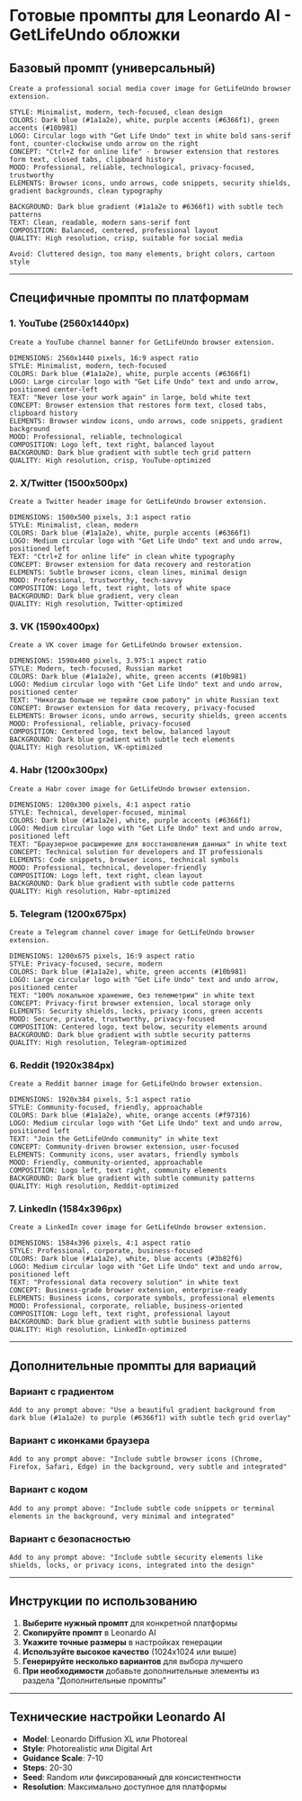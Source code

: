 # Готовые промпты для Leonardo AI - GetLifeUndo обложки

## Базовый промпт (универсальный)

```
Create a professional social media cover image for GetLifeUndo browser extension.

STYLE: Minimalist, modern, tech-focused, clean design
COLORS: Dark blue (#1a1a2e), white, purple accents (#6366f1), green accents (#10b981)
LOGO: Circular logo with "Get Life Undo" text in white bold sans-serif font, counter-clockwise undo arrow on the right
CONCEPT: "Ctrl+Z for online life" - browser extension that restores form text, closed tabs, clipboard history
MOOD: Professional, reliable, technological, privacy-focused, trustworthy
ELEMENTS: Browser icons, undo arrows, code snippets, security shields, gradient backgrounds, clean typography

BACKGROUND: Dark blue gradient (#1a1a2e to #6366f1) with subtle tech patterns
TEXT: Clean, readable, modern sans-serif font
COMPOSITION: Balanced, centered, professional layout
QUALITY: High resolution, crisp, suitable for social media

Avoid: Cluttered design, too many elements, bright colors, cartoon style
```

---

## Специфичные промпты по платформам

### 1. YouTube (2560x1440px)
```
Create a YouTube channel banner for GetLifeUndo browser extension.

DIMENSIONS: 2560x1440 pixels, 16:9 aspect ratio
STYLE: Minimalist, modern, tech-focused
COLORS: Dark blue (#1a1a2e), white, purple accents (#6366f1)
LOGO: Large circular logo with "Get Life Undo" text and undo arrow, positioned center-left
TEXT: "Never lose your work again" in large, bold white text
CONCEPT: Browser extension that restores form text, closed tabs, clipboard history
ELEMENTS: Browser window icons, undo arrows, code snippets, gradient background
MOOD: Professional, reliable, technological
COMPOSITION: Logo left, text right, balanced layout
BACKGROUND: Dark blue gradient with subtle tech grid pattern
QUALITY: High resolution, crisp, YouTube-optimized
```

### 2. X/Twitter (1500x500px)
```
Create a Twitter header image for GetLifeUndo browser extension.

DIMENSIONS: 1500x500 pixels, 3:1 aspect ratio
STYLE: Minimalist, clean, modern
COLORS: Dark blue (#1a1a2e), white, purple accents (#6366f1)
LOGO: Medium circular logo with "Get Life Undo" text and undo arrow, positioned left
TEXT: "Ctrl+Z for online life" in clean white typography
CONCEPT: Browser extension for data recovery and restoration
ELEMENTS: Subtle browser icons, clean lines, minimal design
MOOD: Professional, trustworthy, tech-savvy
COMPOSITION: Logo left, text right, lots of white space
BACKGROUND: Dark blue gradient, very clean
QUALITY: High resolution, Twitter-optimized
```

### 3. VK (1590x400px)
```
Create a VK cover image for GetLifeUndo browser extension.

DIMENSIONS: 1590x400 pixels, 3.975:1 aspect ratio
STYLE: Modern, tech-focused, Russian market
COLORS: Dark blue (#1a1a2e), white, green accents (#10b981)
LOGO: Medium circular logo with "Get Life Undo" text and undo arrow, positioned center
TEXT: "Никогда больше не теряйте свою работу" in white Russian text
CONCEPT: Browser extension for data recovery, privacy-focused
ELEMENTS: Browser icons, undo arrows, security shields, green accents
MOOD: Professional, reliable, privacy-focused
COMPOSITION: Centered logo, text below, balanced layout
BACKGROUND: Dark blue gradient with subtle tech elements
QUALITY: High resolution, VK-optimized
```

### 4. Habr (1200x300px)
```
Create a Habr cover image for GetLifeUndo browser extension.

DIMENSIONS: 1200x300 pixels, 4:1 aspect ratio
STYLE: Technical, developer-focused, minimal
COLORS: Dark blue (#1a1a2e), white, purple accents (#6366f1)
LOGO: Medium circular logo with "Get Life Undo" text and undo arrow, positioned left
TEXT: "Браузерное расширение для восстановления данных" in white text
CONCEPT: Technical solution for developers and IT professionals
ELEMENTS: Code snippets, browser icons, technical symbols
MOOD: Professional, technical, developer-friendly
COMPOSITION: Logo left, text right, clean layout
BACKGROUND: Dark blue gradient with subtle code patterns
QUALITY: High resolution, Habr-optimized
```

### 5. Telegram (1200x675px)
```
Create a Telegram channel cover image for GetLifeUndo browser extension.

DIMENSIONS: 1200x675 pixels, 16:9 aspect ratio
STYLE: Privacy-focused, secure, modern
COLORS: Dark blue (#1a1a2e), white, green accents (#10b981)
LOGO: Large circular logo with "Get Life Undo" text and undo arrow, positioned center
TEXT: "100% локальное хранение, без телеметрии" in white text
CONCEPT: Privacy-first browser extension, local storage only
ELEMENTS: Security shields, locks, privacy icons, green accents
MOOD: Secure, private, trustworthy, privacy-focused
COMPOSITION: Centered logo, text below, security elements around
BACKGROUND: Dark blue gradient with subtle security patterns
QUALITY: High resolution, Telegram-optimized
```

### 6. Reddit (1920x384px)
```
Create a Reddit banner image for GetLifeUndo browser extension.

DIMENSIONS: 1920x384 pixels, 5:1 aspect ratio
STYLE: Community-focused, friendly, approachable
COLORS: Dark blue (#1a1a2e), white, orange accents (#f97316)
LOGO: Medium circular logo with "Get Life Undo" text and undo arrow, positioned left
TEXT: "Join the GetLifeUndo community" in white text
CONCEPT: Community-driven browser extension, user-focused
ELEMENTS: Community icons, user avatars, friendly symbols
MOOD: Friendly, community-oriented, approachable
COMPOSITION: Logo left, text right, community elements
BACKGROUND: Dark blue gradient with subtle community patterns
QUALITY: High resolution, Reddit-optimized
```

### 7. LinkedIn (1584x396px)
```
Create a LinkedIn cover image for GetLifeUndo browser extension.

DIMENSIONS: 1584x396 pixels, 4:1 aspect ratio
STYLE: Professional, corporate, business-focused
COLORS: Dark blue (#1a1a2e), white, blue accents (#3b82f6)
LOGO: Medium circular logo with "Get Life Undo" text and undo arrow, positioned left
TEXT: "Professional data recovery solution" in white text
CONCEPT: Business-grade browser extension, enterprise-ready
ELEMENTS: Business icons, corporate symbols, professional elements
MOOD: Professional, corporate, reliable, business-oriented
COMPOSITION: Logo left, text right, professional layout
BACKGROUND: Dark blue gradient with subtle business patterns
QUALITY: High resolution, LinkedIn-optimized
```

---

## Дополнительные промпты для вариаций

### Вариант с градиентом
```
Add to any prompt above: "Use a beautiful gradient background from dark blue (#1a1a2e) to purple (#6366f1) with subtle tech grid overlay"
```

### Вариант с иконками браузера
```
Add to any prompt above: "Include subtle browser icons (Chrome, Firefox, Safari, Edge) in the background, very subtle and integrated"
```

### Вариант с кодом
```
Add to any prompt above: "Include subtle code snippets or terminal elements in the background, very minimal and integrated"
```

### Вариант с безопасностью
```
Add to any prompt above: "Include subtle security elements like shields, locks, or privacy icons, integrated into the design"
```

---

## Инструкции по использованию

1. **Выберите нужный промпт** для конкретной платформы
2. **Скопируйте промпт** в Leonardo AI
3. **Укажите точные размеры** в настройках генерации
4. **Используйте высокое качество** (1024x1024 или выше)
5. **Генерируйте несколько вариантов** для выбора лучшего
6. **При необходимости** добавьте дополнительные элементы из раздела "Дополнительные промпты"

---

## Технические настройки Leonardo AI

- **Model**: Leonardo Diffusion XL или Photoreal
- **Style**: Photorealistic или Digital Art
- **Guidance Scale**: 7-10
- **Steps**: 20-30
- **Seed**: Random или фиксированный для консистентности
- **Resolution**: Максимально доступное для платформы
